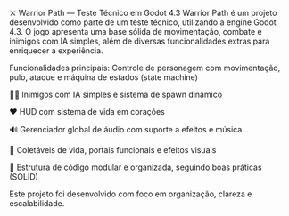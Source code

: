 ⚔️ Warrior Path — Teste Técnico em Godot 4.3
Warrior Path é um projeto desenvolvido como parte de um teste técnico, utilizando a engine Godot 4.3. O jogo apresenta uma base sólida de movimentação, combate e inimigos com IA simples, além de diversas funcionalidades extras para enriquecer a experiência.

Funcionalidades principais:
Controle de personagem com movimentação, pulo, ataque e máquina de estados (state machine)

🐱‍👤 Inimigos com IA simples e sistema de spawn dinâmico

❤️ HUD com sistema de vida em corações

🔊 Gerenciador global de áudio com suporte a efeitos e música

💎 Coletáveis de vida, portais funcionais e efeitos visuais

🧩 Estrutura de código modular e organizada, seguindo boas práticas (SOLID)

Este projeto foi desenvolvido com foco em organização, clareza e escalabilidade.
